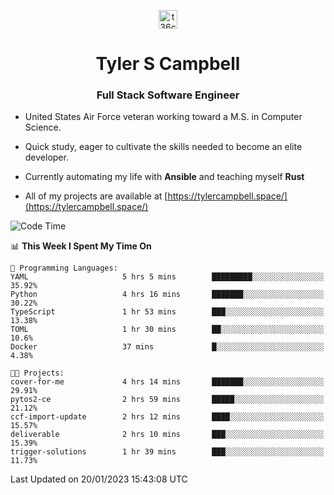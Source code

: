 <p align="center">
<a href="https://www.linkedin.com/in/t36campbell" target="blank"><img align="center" src="https://ik.imagekit.io/t36campbell/Portfolio/linkedin.png.original_m8bbGgPh6.png" alt="t36campbell" height="30" width="30" /></a>
</p>
<h1 align="center">Tyler S Campbell</h1>
<h3 align="center">Full Stack Software Engineer</h3>

* United States Air Force veteran working toward a M.S. in Computer Science.

* Quick study, eager to cultivate the skills needed to become an elite developer.

* Currently automating my life with **Ansible** and teaching myself **Rust**

* All of my projects are available at [https://tylercampbell.space/](https://tylercampbell.space/)

<!--START_SECTION:waka-->
![Code Time](http://img.shields.io/badge/Code%20Time-2%2C108%20hrs%2053%20mins-blue)

📊 **This Week I Spent My Time On** 

```text
💬 Programming Languages: 
YAML                     5 hrs 5 mins        █████████░░░░░░░░░░░░░░░░   35.92% 
Python                   4 hrs 16 mins       ███████░░░░░░░░░░░░░░░░░░   30.22% 
TypeScript               1 hr 53 mins        ███░░░░░░░░░░░░░░░░░░░░░░   13.38% 
TOML                     1 hr 30 mins        ██░░░░░░░░░░░░░░░░░░░░░░░   10.6% 
Docker                   37 mins             █░░░░░░░░░░░░░░░░░░░░░░░░   4.38%

🐱‍💻 Projects: 
cover-for-me             4 hrs 14 mins       ███████░░░░░░░░░░░░░░░░░░   29.91% 
pytos2-ce                2 hrs 59 mins       █████░░░░░░░░░░░░░░░░░░░░   21.12% 
ccf-import-update        2 hrs 12 mins       ████░░░░░░░░░░░░░░░░░░░░░   15.57% 
deliverable              2 hrs 10 mins       ███░░░░░░░░░░░░░░░░░░░░░░   15.39% 
trigger-solutions        1 hr 39 mins        ███░░░░░░░░░░░░░░░░░░░░░░   11.73%

```


 Last Updated on 20/01/2023 15:43:08 UTC
<!--END_SECTION:waka-->
